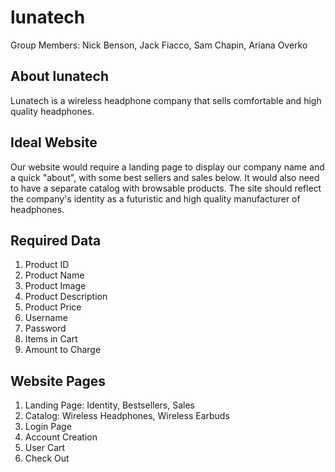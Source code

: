 # lunatech 
Group Members: Nick Benson, Jack Fiacco, Sam Chapin, Ariana Overko

## About lunatech
Lunatech is a wireless headphone company that sells comfortable and high quality headphones. 

## Ideal Website 
Our website would require a landing page to display our company name and a quick "about", with some best sellers and sales below. It would also need to have a separate catalog with browsable products. The site should reflect the company's identity as a futuristic and high quality manufacturer of headphones.

## Required Data
1) Product ID
2) Product Name
3) Product Image
4) Product Description
5) Product Price
6) Username
7) Password
8) Items in Cart
9) Amount to Charge

## Website Pages
1) Landing Page: Identity, Bestsellers, Sales
2) Catalog: Wireless Headphones, Wireless Earbuds
3) Login Page
4) Account Creation
5) User Cart
6) Check Out